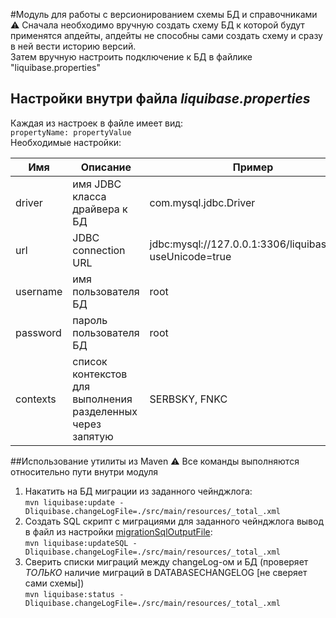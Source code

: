 #Модуль для работы с версионированием схемы БД и справочниками
:warning: Сначала необходимо вручную создать схему БД к которой будут применятся апдейты, апдейты не способны сами создать схему и сразу в ней вести историю версий.  
Затем вручную настроить подключение к БД в файлике "liquibase.properties" 



## Настройки внутри файла *liquibase.properties*
Каждая из настроек в файле имеет вид:  
```propertyName: propertyValue```  
Необходимые настройки:

Имя | Описание | Пример
---| --- | ---
driver | имя JDBC класса драйвера к БД | com.mysql.jdbc.Driver
url | JDBC connection URL | jdbc:mysql://127.0.0.1:3306/liquibaseTest?useUnicode=true
username |  имя пользователя БД | root       
password |  пароль пользователя БД | root     
contexts | список контекстов для выполнения разделенных через запятую | SERBSKY, FNKC

##Использование утилиты из Maven 
:warning: Все команды выполняются относительно пути внутри модуля  
1. Накатить на БД миграции из заданного чейнджлога:  
```mvn liquibase:update -Dliquibase.changeLogFile=./src/main/resources/_total_.xml```
2. Создать SQL скрипт с миграциями для заданного чейнджлога вывод в файл из настройки [migrationSqlOutputFile](http://www.liquibase.org/documentation/maven/generated/updateSQL-mojo.html#migrationSqlOutputFile):  
```mvn liquibase:updateSQL -Dliquibase.changeLogFile=./src/main/resources/_total_.xml```
3. Сверить списки миграций между changeLog-ом и БД (проверяет *ТОЛЬКО* наличие миграций в DATABASECHANGELOG \[не сверяет сами схемы\])  
```mvn liquibase:status -Dliquibase.changeLogFile=./src/main/resources/_total_.xml```